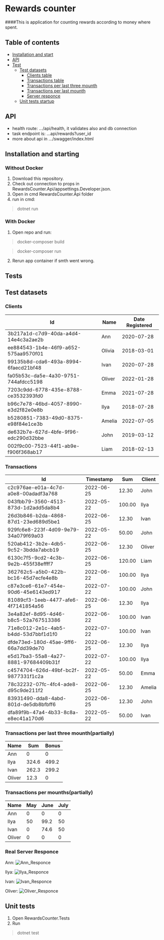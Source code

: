 # Rewards counter

####This is application for counting rewards according to money where spent.

## Table of contents

* [Installation and start](#installation-and-starting)
* [API](#api)
* [Test](#tests)
  * [Test datasets](#test-datasets)
    * [Clients table](#clients)
    * [Transactions table](#transactions)
    * [Transactions per last three mounth](#transactions-per-last-three-mounthpartially)
    * [Transactions per last mounth](#transactions-per-mounthspartially)
    * [Server responce](#real-server-responce)
  * [Unit tests startup](#unit-tests)
    
## API

* health route: .../api/health, it validates also and db connection
* task endpoint is: ...api/rewards?user_id
* more about api in .../swagger/index.html

## Installation and starting

### Without Docker

1. Download this repository.
2. Check out connection to props in RewardsCounter.Api/appsettings.Developer.json.
3. Open in cmd RewardsCounter.Api folder
4. run in cmd:  
>dotnet run

### With Docker

1. Open repo and run:
> docker-composer build

> docker-composer run

2. Rerun app container if smth went wrong.

## Tests

## Test datasets
### Clients

|Id                                  |Name  | Date Registered |
|------------------------------------|------|-----------------|
|3b217a1d-c7d9-40da-a4d4-14e4c3a2ae2b|Ann   | 2020-07-28      |
|ee884543-1b4e-46f9-a652-575aa9570f01|Olivia| 2018-03-01      |
|99135b8d-cda6-493a-8994-6faecd21bf48|Ivan  | 2020-07-28      |
|fa05b53c-da5e-4a30-9751-744afdcc5198|Oliver| 2022-01-28      |
|7203c9dd-6778-435e-8788-ce3532393fd0|Emma  | 2021-07-28      |
|b96c7e78-46bd-4057-8990-e3d2f82e0e8b|Ilya  | 2018-07-28      |
|b5280851-7383-49d0-8375-e98f84e1ce3b|Amelia| 2022-07-05      |
|de632b7e-627d-4bfe-9f96-edc290d32bbe|John  | 2019-03-12      |
|002f9c00-7523-44f1-ab9e-f906f368ab17|Liam  | 2018-02-13      |

### Transactions
|Id                                  |Timestamp |Sum   |Client|
|------------------------------------|----------|------|------|
|c2c976ae-e01a-4c7d-a0e8-00adadf3a768|2022-06-25|12.30 |John|
|043fbb79-3560-4513-873d-1d2add5da8b4|2022-05-22|100.00|Ilya|
|26d3b846-b2da-4868-87d1-23ed689d5be1|2022-06-25|12.30 |Ivan|
|929fc6e8-223f-4d09-9e79-34a079f69a03|2022-05-22|50.00 |John|
|520ab412-3b2e-4db5-9c52-3bdda7abcb19|2022-06-25|12.30 |Oliver|
|6130c7f5-9cd2-4c3b-9e2b-455f38effff7|2022-06-25|120.00|Liam|
|362762c5-a5b0-422b-bc16-45d7ecfe4e8b|2022-06-22|100.00|Ilya|
|c87e3ce6-61e7-454e-90d6-45e6143ed917|2022-07-22|100.00|John|
|81089cf3-1eeb-4477-afe6-4f7141854a56|2022-06-25|12.30 |Ilya|
|3e4a82ef-8d95-4d46-b8c5-52a767513386|2022-06-22|100.00|Ivan|
|71e8c012-2e1c-4ab5-b4dd-53d7bbf1d1f0|2022-07-22|100.00|Ivan|
|dfde73ed-180d-45ae-9ff6-66a7dd39de70|2022-06-25|12.30 |Ilya|
|e5d17ba3-55a8-4a27-8881-97684409b31f|2022-07-22|100.00|Ilya|
|c4574704-626d-49bf-bc2f-9877331f1c2a|2022-05-22|50.00 |Emma|
|78c32232-07fc-4fc4-ade8-d95c9de211f2|2022-06-25|12.30 |Amelia|
|83931490-dda8-4abd-801d-de5db8bfbff6|2022-06-25|12.30 |John|
|dfa89f9b-47a4-4b33-8c8a-e8ec41a170d6|2022-05-22|50.00 |Ivan|

### Transactions per last three mounth(partially)
| Name     | Sum   | Bonus  |
|----------|-------|--------|
| Ann      | 0     | 0      |
| Ilya     | 324.6 | 499.2  |
| Ivan     | 262.3 | 299.2  |
| Oliver   | 12.3  | 0      |

### Transactions per mounths(partially)


| Name     | May | June     | July |
|----------|-----|----------|------|
| Ann      | 0   | 0        | 0    |
| Ilya     | 50  | 99.2     | 50   |
| Ivan     | 0   | 74.6     | 50   |
| Oliver   | 0   | 0        | 0    |


### Real Server Responce
Ann:
![Ann_Responce](img/Ann_Api_Answer.jpg)

Ilya:
![Ilya_Responce](img/Ilya_Api_Answer.jpg)

Ivan:
![Ivan_Responce](img/Ivan_Api_Answer.jpg)

Oliver:
![Oliver_Responce](img/Oliver_Api_Answer.jpg)


## Unit tests

1. Open RewardsCounter.Tests
2. Run 
> dotnet test

